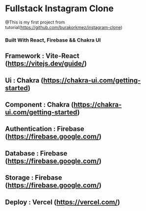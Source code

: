 # Fullstack Instagram Clone 
@This is my first project from tutorial(https://github.com/burakorkmez/instagram-clone)
### Built With React, Firebase && Chakra UI
## Framework : Vite-React (https://vitejs.dev/guide/)
## Ui : Chakra (https://chakra-ui.com/getting-started)
## Component : Chakra (https://chakra-ui.com/getting-started)
## Authentication : Firebase (https://firebase.google.com/)
## Database : Firebase (https://firebase.google.com/)
## Storage : Firebase (https://firebase.google.com/)
## Deploy : Vercel (https://vercel.com/)

